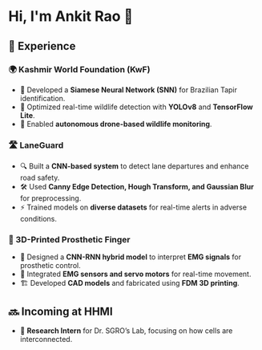 # Hi, I'm Ankit Rao 👋

## 🚀 Experience

### 🌍 Kashmir World Foundation (KwF)
- 🧠 Developed a **Siamese Neural Network (SNN)** for Brazilian Tapir identification.
- 🎯 Optimized real-time wildlife detection with **YOLOv8** and **TensorFlow Lite**.
- 🚁 Enabled **autonomous drone-based wildlife monitoring**.

### 🛣️ LaneGuard
- 🔍 Built a **CNN-based system** to detect lane departures and enhance road safety.
- 🛠️ Used **Canny Edge Detection, Hough Transform, and Gaussian Blur** for preprocessing.
- ⚡ Trained models on **diverse datasets** for real-time alerts in adverse conditions.

### 🦾 3D-Printed Prosthetic Finger
- 🤖 Designed a **CNN-RNN hybrid model** to interpret **EMG signals** for prosthetic control.
- 🔌 Integrated **EMG sensors and servo motors** for real-time movement.
- 🏗️ Developed **CAD models** and fabricated using **FDM 3D printing**.

## 🔜 Incoming at HHMI
- 🧬 **Research Intern** for Dr. SGRO’s Lab, focusing on how cells are interconnected.

